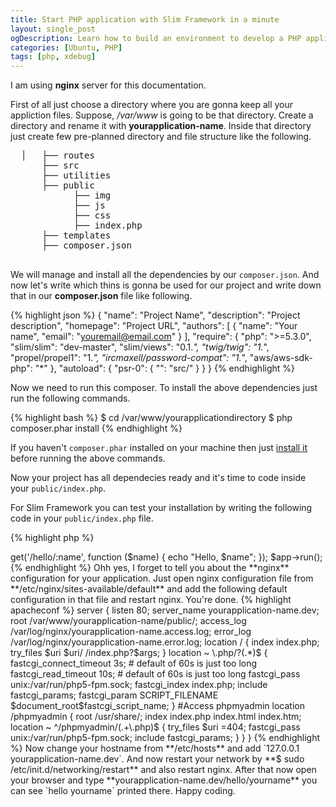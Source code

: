 ```yaml
---
title: Start PHP application with Slim Framework in a minute
layout: single_post
ogDescription: Learn how to build an environment to develop a PHP application with Slim framework in a minute to get started for production.
categories: [Ubuntu, PHP]
tags: [php, xdebug]
---
```


I am using **nginx** server for this documentation.

First of all just choose a directory where you are gonna keep all your appliction files. Suppose, _/var/www_ is going to be that directory.
Create a directory and rename it with **yourapplication-name**. Inside that directory just create few pre-planned directory and file structure like the following.

<pre>
  │   ├── routes
  	  ├── src
  	  ├── utilities
  	  ├── public
  	  		├── img
  	  		├── js
  	  		├── css
  	  		├── index.php
  	  ├── templates
  	  ├── composer.json

</pre>

We will manage and install all the dependencies by our `composer.json`. And now let's write which thins is gonna be used for our project and write down that in our **composer.json** file like following.

{% highlight json %}
{
    "name": "Project Name",
    "description": "Project description",
    "homepage": "Project URL",
    "authors": [
        {
            "name": "Your name",
            "email": "youremail@email.com"
        }
    ],
    "require": {
        "php": ">=5.3.0",
        "slim/slim": "dev-master",
        "slim/views": "0.1.*",
        "twig/twig": "1.*",
        "propel/propel1": "1.*",
        "ircmaxell/password-compat": "1.*",
        "aws/aws-sdk-php": "*"
    },
    "autoload": {
        "psr-0": {
            "": "src/"
        }
    }
}
{% endhighlight %}

Now we need to run this composer. To install the above dependencies just run the following commands.

{% highlight bash %}
$ cd /var/www/yourapplicationdirectory
$ php composer.phar install
{% endhighlight %}

If you haven't `composer.phar` installed on your machine then just [install it](http://getcomposer.org/doc/00-intro.md#installation-nix) before running the above commands.

Now your project has all dependecies ready and it's time to code inside your `public/index.php`.

For Slim Framework you can test your installation by writing the following code in your `public/index.php` file.

{% highlight php %}
<?php
require '../vendor/autoload.php';
\Slim\Slim::registerAutoloader();
$app = new \Slim\Slim();
$app->get('/hello/:name', function ($name) {
    echo "Hello, $name";
});
$app->run();
{% endhighlight %}

Ohh yes, I forget to tell you about the **nginx** configuration for your application.

Just open nginx configuration file from **/etc/nginx/sites-available/default** and add the following default configuration in that file and restart nginx. You're done.

{% highlight apacheconf %}
server {
        listen       80;
        server_name  yourapplication-name.dev;
        root /var/www/yourapplication-name/public/;

        access_log /var/log/nginx/yourapplication-name.access.log;
		error_log  /var/log/nginx/yourapplication-name.error.log;

        location / {
            index index.php;
            try_files $uri $uri/ /index.php?$args;
        }

        location ~ \.php/?(.*)$ {
    
            fastcgi_connect_timeout 3s;     # default of 60s is just too long
            fastcgi_read_timeout 10s;       # default of 60s is just too long
   
            fastcgi_pass unix:/var/run/php5-fpm.sock; 
            fastcgi_index  index.php;
    
            include fastcgi_params;
    
            fastcgi_param  SCRIPT_FILENAME  $document_root$fastcgi_script_name;
        }
	#Access phpmyadmin
	location /phpmyadmin {
	    root /usr/share/;
	    index index.php index.html index.htm;
	    location ~ ^/phpmyadmin/(.+\.php)$ {
		try_files $uri =404;
		fastcgi_pass   unix:/var/run/php5-fpm.sock;
		include fastcgi_params;
	    }
	}

}
{% endhighlight %}

Now change your hostname from **/etc/hosts** and add `127.0.0.1 yourapplication-name.dev`. And now restart your network by **$ sudo /etc/init.d/networking/restart** and also restart nginx.
After that now open your browser and type **yourapplication-name.dev/hello/yourname** you can see `hello yourname` printed there.

Happy coding.